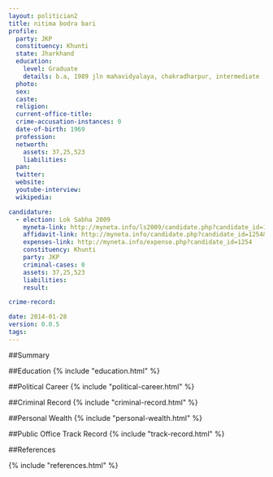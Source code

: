 ```yaml
---
layout: politician2
title: nitima bodra bari
profile: 
  party: JKP
  constituency: Khunti
  state: Jharkhand
  education: 
    level: Graduate
    details: b.a, 1989 jln mahavidyalaya, chakradharpur, intermediate , marwani high school chakradharur 1983
  photo: 
  sex: 
  caste: 
  religion: 
  current-office-title: 
  crime-accusation-instances: 0
  date-of-birth: 1969
  profession: 
  networth: 
    assets: 37,25,523
    liabilities: 
  pan: 
  twitter: 
  website: 
  youtube-interview: 
  wikipedia: 

candidature: 
  - election: Lok Sabha 2009
    myneta-link: http://myneta.info/ls2009/candidate.php?candidate_id=1254
    affidavit-link: http://myneta.info/candidate.php?candidate_id=1254&scan=original
    expenses-link: http://myneta.info/expense.php?candidate_id=1254
    constituency: Khunti 
    party: JKP
    criminal-cases: 0
    assets: 37,25,523
    liabilities: 
    result:  

crime-record: 

date: 2014-01-28
version: 0.0.5
tags: 
---
```

##Summary


##Education
{% include "education.html" %}


##Political Career
{% include "political-career.html" %}


##Criminal Record
{% include "criminal-record.html" %}


##Personal Wealth
{% include "personal-wealth.html" %}


##Public Office Track Record
{% include "track-record.html" %}


##References


{% include "references.html" %}